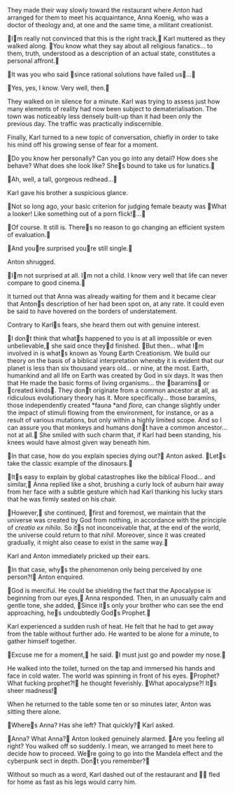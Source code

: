 They made their way slowly toward the restaurant where Anton had arranged for them to meet his acquaintance, Anna Koenig, who was a doctor of theology and, at one and the same time, a militant creationist.

Im really not convinced that this is the right track, Karl muttered as they walked along. You know what they say about all religious fanatics... to them, truth, understood as a description of an actual state, constitutes a personal affront.

It was you who said since rational solutions have failed us...

Yes, yes, I know. Very well, then.

They walked on in silence for a minute. Karl was trying to assess just how many elements of reality had now been subject to dematerialisation. The town was noticeably less densely built-up than it had been only the previous day. The traffic was practically indiscernible.

Finally, Karl turned to a new topic of conversation, chiefly in order to take his mind off his growing sense of fear for a moment.

Do you know her personally? Can you go into any detail? How does she behave? What does she look like? Shes bound to take us for lunatics.

Ah, well, a tall, gorgeous redhead...

Karl gave his brother a suspicious glance.

Not so long ago, your basic criterion for judging female beauty was What a looker\! Like something out of a porn flick\!...

Of course. It still is. Theres no reason to go changing an efficient system of evaluation.

And youre surprised youre still single.

Anton shrugged.

Im not surprised at all. Im not a child. I know very well that life can never compare to good cinema.

It turned out that Anna was already waiting for them and it became clear that Antons description of her had been spot on, at any rate. It could even be said to have hovered on the borders of understatement.

Contrary to Karls fears, she heard them out with genuine interest.

I dont think that whats happened to you is at all impossible or even unbelievable, she said once theyd finished. But then... what Im involved in is whats known as Young Earth Creationism. We build our theory on the basis of a biblical interpretation whereby it is evident that our planet is less than six thousand years old... or nine, at the most. Earth, humankind and all life on Earth was created by God in six days. It was then that He made the basic forms of living organisms... the baramins or created kinds. They dont originate from a common ancestor at all, as ridiculous evolutionary theory has it. More specifically... those baramins, those independently created *fauna *and *flora*, can change slightly under the impact of stimuli flowing from the environment, for instance, or as a result of various mutations, but only within a highly limited scope. And so I can assure you that monkeys and humans dont have a common ancestor... not at all. She smiled with such charm that, if Karl had been standing, his knees would have almost given way beneath him.

In that case, how do you explain species dying out? Anton asked. Lets take the classic example of the dinosaurs.

Its easy to explain by global catastrophes like the biblical Flood... and similar, Anna replied like a shot, brushing a curly lock of auburn hair away from her face with a subtle gesture which had Karl thanking his lucky stars that he was firmly seated on his chair.

However, she continued, first and foremost, we maintain that the universe was created by God from nothing, in accordance with the principle of *creatio ex nihilo*. So its not inconceivable that, at the end of the world, the universe could return to that *nihil*. Moreover, since it was created gradually, it might also cease to exist in the same way.

Karl and Anton immediately pricked up their ears.

In that case, whys the phenomenon only being perceived by one person?\! Anton enquired.

God is merciful. He could be shielding the fact that the Apocalypse is beginning from our eyes, Anna responded. Then, in an unusually calm and gentle tone, she added, Since its only your brother who can see the end approaching, hes undoubtedly Gods Prophet.

Karl experienced a sudden rush of heat. He felt that he had to get away from the table without further ado. He wanted to be alone for a minute, to gather himself together.

Excuse me for a moment, he said. I must just go and powder my nose.

He walked into the toilet, turned on the tap and immersed his hands and face in cold water. The world was spinning in front of his eyes. Prophet? What fucking prophet?\! he thought feverishly. What apocalypse?\! Its sheer madness\!

When he returned to the table some ten or so minutes later, Anton was sitting there alone.

Wheres Anna? Has she left? That quickly? Karl asked.

Anna? What Anna? Anton looked genuinely alarmed. Are you feeling all right? You walked off so suddenly. I mean, we arranged to meet here to decide how to proceed. Were going to go into the Mandela effect and the cyberpunk sect in depth. Dont you remember?

Without so much as a word, Karl dashed out of the restaurant and  fled for home as fast as his legs would carry him.
